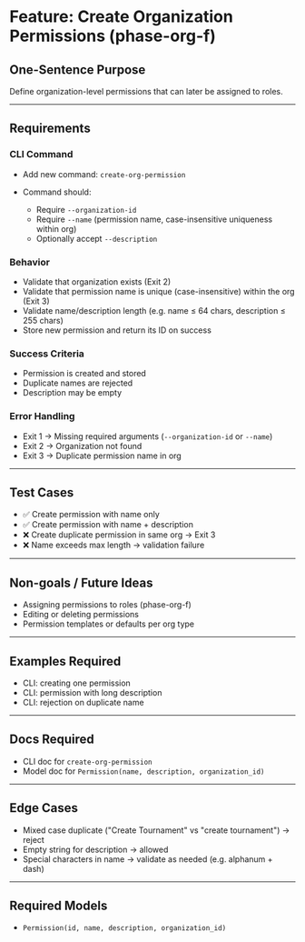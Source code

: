 # Feature: Create Organization Permissions (phase-org-f)

## One-Sentence Purpose

Define organization-level permissions that can later be assigned to roles.

---

## Requirements

### CLI Command

- Add new command: `create-org-permission`
- Command should:

  - Require `--organization-id`
  - Require `--name` (permission name, case-insensitive uniqueness within org)
  - Optionally accept `--description`

### Behavior

- Validate that organization exists (Exit 2)
- Validate that permission name is unique (case-insensitive) within the org (Exit 3)
- Validate name/description length (e.g. name ≤ 64 chars, description ≤ 255 chars)
- Store new permission and return its ID on success

### Success Criteria

- Permission is created and stored
- Duplicate names are rejected
- Description may be empty

### Error Handling

- Exit 1 → Missing required arguments (`--organization-id` or `--name`)
- Exit 2 → Organization not found
- Exit 3 → Duplicate permission name in org

---

## Test Cases

- ✅ Create permission with name only
- ✅ Create permission with name + description
- ❌ Create duplicate permission in same org → Exit 3
- ❌ Name exceeds max length → validation failure

---

## Non-goals / Future Ideas

- Assigning permissions to roles (phase-org-f)
- Editing or deleting permissions
- Permission templates or defaults per org type

---

## Examples Required

- CLI: creating one permission
- CLI: permission with long description
- CLI: rejection on duplicate name

---

## Docs Required

- CLI doc for `create-org-permission`
- Model doc for `Permission(name, description, organization_id)`

---

## Edge Cases

- Mixed case duplicate ("Create Tournament" vs "create tournament") → reject
- Empty string for description → allowed
- Special characters in name → validate as needed (e.g. alphanum + dash)

---

## Required Models

- `Permission(id, name, description, organization_id)`
